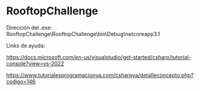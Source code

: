 # RooftopChallenge

Dirección del .exe:
RooftopChallenge\RooftopChallenge\bin\Debug\netcoreapp3.1

Links de ayuda:

https://docs.microsoft.com/en-us/visualstudio/get-started/csharp/tutorial-console?view=vs-2022

https://www.tutorialesprogramacionya.com/csharpya/detalleconcepto.php?codigo=146

